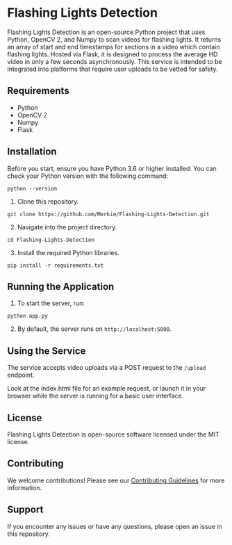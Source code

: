 # Flashing Lights Detection

Flashing Lights Detection is an open-source Python project that uses Python, OpenCV 2, and Numpy to scan videos for flashing lights. It returns an array of start and end timestamps for sections in a video which contain flashing lights. Hosted via Flask, it is designed to process the average HD video in only a few seconds asynchronously. This service is intended to be integrated into platforms that require user uploads to be vetted for safety.

## Requirements

* Python
* OpenCV 2
* Numpy
* Flask

## Installation

Before you start, ensure you have Python 3.6 or higher installed. You can check your Python version with the following command:

```
python --version
```

1. Clone this repository.

```
git clone https://github.com/Merkie/Flashing-Lights-Detection.git
```

2. Navigate into the project directory.

```
cd Flashing-Lights-Detection
```

3. Install the required Python libraries. 

```
pip install -r requirements.txt
```

## Running the Application

1. To start the server, run:

```
python app.py
```

2. By default, the server runs on `http://localhost:5000`.

## Using the Service

The service accepts video uploads via a POST request to the `/upload` endpoint.

Look at the index.html file for an example request, or launch it in your browser while the server is running for a basic user interface.

## License

Flashing Lights Detection is open-source software licensed under the MIT license.

## Contributing

We welcome contributions! Please see our [Contributing Guidelines](CONTRIBUTING.md) for more information.

## Support

If you encounter any issues or have any questions, please open an issue in this repository.

